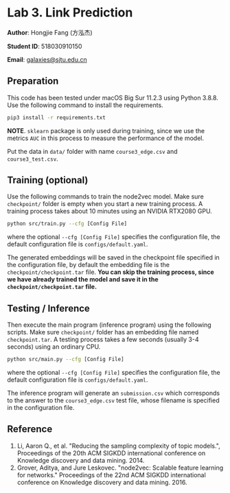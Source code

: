 # Lab 3. Link Prediction

**Author**: Hongjie Fang (方泓杰)

**Student ID**: 518030910150

**Email**: galaxies@sjtu.edu.cn

## Preparation

This code has been tested under macOS Big Sur 11.2.3 using Python 3.8.8. Use the following command to install the requirements.

```bash
pip3 install -r requirements.txt
```

**NOTE**. `sklearn` package is only used during training, since we use the metrics `AUC` in this process to measure the performance of the model.

Put the data in `data/` folder with name `course3_edge.csv` and `course3_test.csv`.

## Training (optional)

Use the following commands to train the node2vec model. Make sure `checkpoint/` folder is empty when you start a new training process. A training process takes about 10 minutes using an NVIDIA RTX2080 GPU.

```bash
python src/train.py --cfg [Config File]
```

where the optional  `--cfg [Config File]` specifies the configuration file, the default configuration file is `configs/default.yaml`.

The generated embeddings will be saved in the checkpoint file specified in the configuration file, by default the embedding file is the `checkpoint/checkpoint.tar` file. **You can skip the training process, since we have already trained the model and save it in the `checkpoint/checkpoint.tar` file.**

## Testing / Inference

Then execute the main program (inference program) using the following scripts. Make sure `checkpoint/` folder has an embedding file named `checkpoint.tar`. A testing process takes a few seconds (usually 3-4 seconds) using an ordinary CPU.

```bash
python src/main.py --cfg [Config File]
```

where the optional  `--cfg [Config File]` specifies the configuration file, the default configuration file is `configs/default.yaml`.

The inference program will generate an `submission.csv` which corresponds to the answer to the `course3_edge.csv` test file, whose filename is specified in the configuration file.

## Reference

1. Li, Aaron Q., et al. "Reducing the sampling complexity of topic models.", Proceedings of the 20th ACM SIGKDD international conference on Knowledge discovery and data mining. 2014.
2. Grover, Aditya, and Jure Leskovec. "node2vec: Scalable feature learning for networks." Proceedings of the 22nd ACM SIGKDD international conference on Knowledge discovery and data mining. 2016. 
